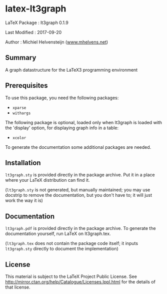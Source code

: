 latex-lt3graph
=============

LaTeX Package : lt3graph 0.1.9

Last Modified : 2017-09-20

Author        : Michiel Helvensteijn  (www.mhelvens.net)


Summary
-------

A graph datastructure for the LaTeX3 programming environment


Prerequisites
-------------

To use this package, you need the following packages:

*  `xparse`
*  `withargs`

The following package is optional, loaded only when lt3graph
is loaded with the 'display' option, for displaying graph info
in a table:

*  `xcolor`

To generate the documentation some additional packages are needed.


Installation
-------------

`lt3graph.sty` is provided directly in the package archive. Put
it in a place where your LaTeX distribution can find it.

(`lt3graph.sty` is not generated, but manually maintained; you
 may use docstrip to remove the documentation, but you don't
 have to; it will just work the way it is)


Documentation
-------------

`lt3graph.pdf` is provided directly in the package archive. To
generate the documentation yourself, run LaTeX on lt3graph.tex.

(`lt3graph.tex` does not contain the package code itself; it inputs
 `lt3graph.sty` directly to document the implementation)


License
-------

This material is subject to the LaTeX Project Public License. See
http://mirror.ctan.org/help/Catalogue/Licenses.lppl.html
for the details of that license.
